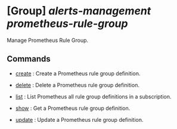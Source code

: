 # [Group] _alerts-management prometheus-rule-group_

Manage Prometheus Rule Group.

## Commands

- [create](/Commands/alerts-management/prometheus-rule-group/_create.md)
: Create a Prometheus rule group definition.

- [delete](/Commands/alerts-management/prometheus-rule-group/_delete.md)
: Delete a Prometheus rule group definition.

- [list](/Commands/alerts-management/prometheus-rule-group/_list.md)
: List Prometheus all rule group definitions in a subscription.

- [show](/Commands/alerts-management/prometheus-rule-group/_show.md)
: Get a Prometheus rule group definition.

- [update](/Commands/alerts-management/prometheus-rule-group/_update.md)
: Update a Prometheus rule group definition.
